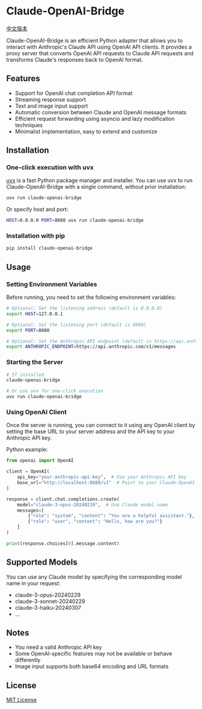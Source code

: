 # Claude-OpenAI-Bridge

[中文版本](README_zh.md)

Claude-OpenAI-Bridge is an efficient Python adapter that allows you to interact with Anthropic's Claude API using OpenAI API clients. It provides a proxy server that converts OpenAI API requests to Claude API requests and transforms Claude's responses back to OpenAI format.

## Features

- Support for OpenAI chat completion API format
- Streaming response support
- Text and image input support
- Automatic conversion between Claude and OpenAI message formats
- Efficient request forwarding using asyncio and lazy modification techniques
- Minimalist implementation, easy to extend and customize

## Installation

### One-click execution with uvx

[uvx](https://github.com/astral-sh/uv) is a fast Python package manager and installer. You can use uvx to run Claude-OpenAI-Bridge with a single command, without prior installation:

```bash
uvx run claude-openai-bridge
```

Or specify host and port:

```bash
HOST=0.0.0.0 PORT=8080 uvx run claude-openai-bridge
```

### Installation with pip

```bash
pip install claude-openai-bridge
```

## Usage

### Setting Environment Variables

Before running, you need to set the following environment variables:

```bash
# Optional: Set the listening address (default is 0.0.0.0)
export HOST=127.0.0.1

# Optional: Set the listening port (default is 8080)
export PORT=8080

# Optional: Set the Anthropic API endpoint (default is https://api.anthropic.com/v1/messages)
export ANTHROPIC_ENDPOINT=https://api.anthropic.com/v1/messages
```

### Starting the Server

```bash
# If installed
claude-openai-bridge

# Or use uvx for one-click execution
uvx run claude-openai-bridge
```

### Using OpenAI Client

Once the server is running, you can connect to it using any OpenAI client by setting the base URL to your server address and the API key to your Anthropic API key.

Python example:

```python
from openai import OpenAI

client = OpenAI(
    api_key="your-anthropic-api-key",  # Use your Anthropic API key
    base_url="http://localhost:8080/v1"  # Point to your Claude-OpenAI-Bridge server
)

response = client.chat.completions.create(
    model="claude-3-opus-20240229",  # Use Claude model name
    messages=[
        {"role": "system", "content": "You are a helpful assistant."},
        {"role": "user", "content": "Hello, how are you?"}
    ]
)

print(response.choices[0].message.content)
```

## Supported Models

You can use any Claude model by specifying the corresponding model name in your request:

- claude-3-opus-20240229
- claude-3-sonnet-20240229
- claude-3-haiku-20240307
- ...

## Notes

- You need a valid Anthropic API key
- Some OpenAI-specific features may not be available or behave differently
- Image input supports both base64 encoding and URL formats

## License

[MIT License](LICENSE)

